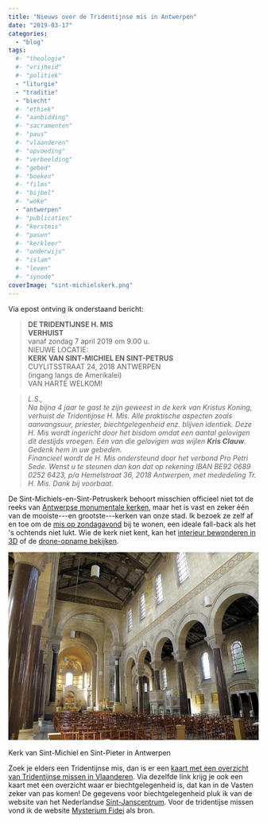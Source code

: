 ```yaml
---
title: "Nieuws over de Tridentijnse mis in Antwerpen"
date: "2019-03-17"
categories: 
  - "blog"
tags:
  #- "theologie"
  #- "vrijheid"
  #- "politiek"
  - "liturgie"
  - "traditie"
  - "biecht"
  #- "ethiek"
  #- "aanbidding"
  #- "sacramenten"
  #- "paus"
  #- "vlaanderen"
  #- "opvoeding"
  #- "verbeelding"
  #- "gebed"
  #- "boeken"
  #- "films"
  #- "bijbel"
  #- "woke"
  - "antwerpen"
  #- "publicaties"
  #- "kerstmis"
  #- "pasen"
  #- "kerkleer"
  #- "onderwijs"
  #- "islam"
  #- "leven"
  #- "synode"
coverImage: "sint-michielskerk.png"
---
```


Via epost ontving ik onderstaand bericht:  

> **DE TRIDENTIJNSE H. MIS**  
> **VERHUIST**  
> vanaf zondag 7 april 2019 om 9.00 u.  
> NIEUWE LOCATIE:  
> **KERK VAN SINT-MICHIEL EN SINT-PETRUS**  
> CUYLITSSTRAAT 24, 2018 ANTWERPEN  
> (ingang langs de Amerikalei)  
> VAN HARTE WELKOM!

> _L.S.,  
> Na bijna 4 jaar te gast te zijn geweest in de kerk van Kristus Koning, verhuist de Tridentijnse H. Mis. Alle praktische aspecten zoals aanvangsuur, priester, biechtgelegenheid enz. blijven identiek. Deze H. Mis wordt ingericht door het bisdom omdat een aantal gelovigen dit destijds vroegen. Eén van die gelovigen was wijlen_ **_Kris Clauw_**_. Gedenk hem in uw gebeden.  
> Financieel wordt de H. Mis ondersteund door het verbond Pro Petri Sede. Wenst u te steunen dan kan dat op rekening IBAN BE92 0689 0252 6423, p/a Hemelstraat 36, 2018 Antwerpen, met mededeling Tr. H. Mis. Dank bij voorbaat._

De Sint-Michiels-en-Sint-Petruskerk behoort misschien officieel niet tot de reeks van [Antwerpse monumentale kerken](https://www.mkaweb.be/site/index.html), maar het is vast en zeker één van de mooiste---en grootste---kerken van onze stad. Ik bezoek ze zelf af en toe om de [mis op zondagavond](/blog/les-excuses-sont-faites-pour-sen-servir-maar-niet-in-antwerpen/) bij te wonen, een ideale fall-back als het 's ochtends niet lukt. Wie de kerk niet kent, kan het [interieur bewonderen in 3D](/blog/antwerpse-kerken-in-3d/) of de [drone-opname bekijken](/blog/een-drone-in-de-kerk/).  

![](images/1280px-Antwerpen_Sint-Michiel_en_Sint-Petruskerk18-700x525.jpg)

Kerk van Sint-Michiel en Sint-Pieter in Antwerpen

Zoek je elders een Tridentijnse mis, dan is er een [kaart met een overzicht van Tridentijnse missen in Vlaanderen](/blog/biechtgelegenheid-en-tridentijnse-missen-in-vlaanderen/). Via dezelfde link krijg je ook een kaart met een overzicht waar er biechtgelegenheid is, dat kan in de Vasten zeker van pas komen! De gegevens voor biechtgelegenheid pluk ik van de website van het Nederlandse [Sint-Janscentrum](http://sint-janscentrum.nl/index.php?p=biecht). Voor de tridentijse missen vond ik de website [Mysterium Fidei](http://tridentijnsemis.blogspot.be/) als bron.
